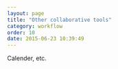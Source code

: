 ```yaml
---
layout: page
title: "Other collaborative tools"
category: workflow
order: 10
date: 2015-06-23 10:39:49
---
```


Calender, etc.
